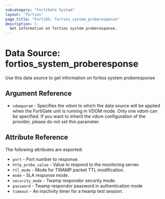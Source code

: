 ```yaml
---
subcategory: "FortiGate System"
layout: "fortios"
page_title: "FortiOS: fortios_system_proberesponse"
description: |-
  Get information on fortios system proberesponse.
---
```


# Data Source: fortios_system_proberesponse
Use this data source to get information on fortios system proberesponse

## Argument Reference


* `vdomparam` - Specifies the vdom to which the data source will be applied when the FortiGate unit is running in VDOM mode. Only one vdom can be specified. If you want to inherit the vdom configuration of the provider, please do not set this parameter.


## Attribute Reference

The following attributes are exported:

* `port` - Port number to response.
* `http_probe_value` - Value to respond to the monitoring server.
* `ttl_mode` - Mode for TWAMP packet TTL modification.
* `mode` - SLA response mode.
* `security_mode` - Twamp respondor security mode.
* `password` - Twamp respondor password in authentication mode
* `timeout` - An inactivity timer for a twamp test session.

